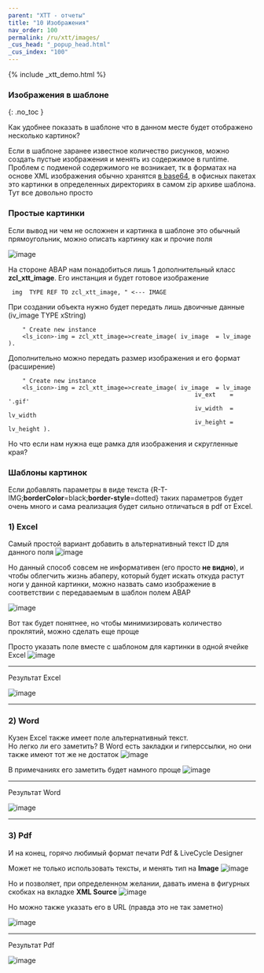 ```yaml
---
parent: "XTT - отчеты"
title: "10 Изображения"
nav_order: 100
permalink: /ru/xtt/images/
_cus_head: "_popup_head.html"
_cus_index: "100"
---
```


{% include _xtt_demo.html %}

### Изображения в шаблоне
{: .no_toc }

Как удобнее показать в шаблоне что в данном месте будет отображено несколько картинок?

Если в шаблоне заранее известное количество рисунков, можно создать пустые изображения и менять из содержимое в runtime.
Проблем с подменой содержимого не возникает, тк в форматах на основе XML изображения обычно хранятся [в base64](https://ru.wikipedia.org/wiki/Base64),
в офисных пакетах это картинки в определенных директориях в самом zip архиве шаблона.
Тут все довольно просто

### Простые картинки

Если вывод ни чем не осложнен и картинка в шаблоне это обычный прямоугольник, можно описать картинку как и прочие поля

![image](https://user-images.githubusercontent.com/36256417/91287754-f42c6800-e7b1-11ea-99ce-bb9dc2b49113.png)

На стороне ABAP нам понадобиться лишь 1 дополнительный класс **zcl_xtt_image**.
Его инстанция и будет готовое изображение

```abap
 img  TYPE REF TO zcl_xtt_image, " <--- IMAGE
```

При создании объекта нужно будет передать лишь двоичные данные (iv_image TYPE xString)

```abap
    " Create new instance
    <ls_icon>-img = zcl_xtt_image=>create_image( iv_image  = lv_image ).
```

Дополнительно можно передать размер изображения и его формат (расширение)

```abap
    " Create new instance
    <ls_icon>-img = zcl_xtt_image=>create_image( iv_image  = lv_image
                                                     iv_ext    = '.gif'
                                                     iv_width  = lv_width
                                                     iv_height = lv_height ).
```

Но что если нам нужна еще рамка для изображения и скругленные края?

### Шаблоны картинок
Если добавлять параметры в виде текста {R-T-IMG;**borderColor**=black;**border-style**=dotted} таких параметров будет очень много и сама реализация будет сильно отличаться в pdf от Excel.

### 1) Excel
Самый простой вариант добавить в альтернативный текст ID для данного поля
![image](https://user-images.githubusercontent.com/36256417/91291353-c0a00c80-e7b6-11ea-909c-3c8829c00e6e.png)

Но данный способ совсем не информативен (его просто **не видно**), и чтобы облегчить жизнь абаперу, который будет искать откуда растут ноги у данной картинки,
можно назвать само изображение в соответствии с передаваемым в шаблон полем ABAP

![image](https://user-images.githubusercontent.com/36256417/91292441-52f4e000-e7b8-11ea-99a9-3b21e3130556.png)

Вот так будет понятнее, но чтобы минимизировать количество проклятий, можно сделать еще проще

Просто указать поле вместе с шаблоном для картинки в одной ячейке Excel
![image](https://user-images.githubusercontent.com/36256417/91292377-39539880-e7b8-11ea-996b-15d659379b71.png)

***

Результат Excel

![image](https://user-images.githubusercontent.com/36256417/91292908-06f66b00-e7b9-11ea-9b71-a20a0488c0e9.png)


***

### 2) Word
Кузен Excel также имеет поле альтернативный текст.\
Но легко ли его заметить? В Word есть закладки и гиперссылки, но они также имеют тот же не достаток
![image](https://user-images.githubusercontent.com/36256417/91293186-74a29700-e7b9-11ea-961a-8476ab0d46cf.png)

В примечаниях его заметить будет намного проще
![image](https://user-images.githubusercontent.com/36256417/91293596-16c27f00-e7ba-11ea-8c0b-8f2a8d054be9.png)

***

Результат Word

![image](https://user-images.githubusercontent.com/36256417/91293788-58ebc080-e7ba-11ea-9b63-86bd2a3ebb35.png)

***

### 3) Pdf

И на конец, горячо любимый формат печати Pdf & LiveCycle Designer

Может не только использовать тексты, и менять тип на **Image**
![image](https://user-images.githubusercontent.com/36256417/91294517-7bcaa480-e7bb-11ea-8a15-78d55616863b.png)


Но и позволяет, при определенном желании, давать имена в фигурных скобках на вкладке **XML Source**
![image](https://user-images.githubusercontent.com/36256417/91294231-02cb4d00-e7bb-11ea-97e7-a32966defa83.png)

Но можно также указать его в URL (правда это не так заметно)

![image](https://user-images.githubusercontent.com/36256417/91294975-29d64e80-e7bc-11ea-8549-7109ba04160a.png)

***

Результат Pdf

![image](https://user-images.githubusercontent.com/36256417/91295154-7457cb00-e7bc-11ea-9d4e-fc9e78728d5e.png)

